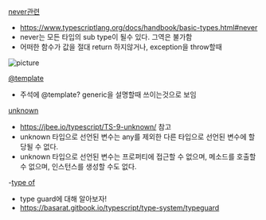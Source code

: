 [never관련](https://github.com/reduxjs/redux/blob/a64394d46a74fd3ee502016a12950c44605bd6a0/src/createStore.ts#L45)

- https://www.typescriptlang.org/docs/handbook/basic-types.html#never
- never는 모든 타입의 sub type이 될수 있다. 그역은 불가함
- 어떠한 함수가 값을 절대 return 하지않거나, exception을 throw할때

![picture](https://jbee.io/static/f19e5096c6cc5c8682607b9886b66c88/c1b63/type_diagram.png)

[@template](https://github.com/reduxjs/redux/blob/a64394d46a74fd3ee502016a12950c44605bd6a0/src/types/store.ts#L124)

- 주석에 @template? generic을 설명할때 쓰이는것으로 보임

[unknown](https://github.com/reduxjs/redux/blob/a64394d46a74fd3ee502016a12950c44605bd6a0/src/createStore.ts#L278)

- https://jbee.io/typescript/TS-9-unknown/ 참고
- unknown 타입으로 선언된 변수는 any를 제외한 다른 타입으로 선언된 변수에 할당될 수 없다.
- unknown 타입으로 선언된 변수는 프로퍼티에 접근할 수 없으며, 메소드를 호출할 수 없으며, 인스턴스를 생성할 수도 없다.

-[type of](https://github.com/reduxjs/redux/blob/a64394d46a74fd3ee502016a12950c44605bd6a0/src/createStore.ts#L71)

- type guard에 대해 알아보자!
- https://basarat.gitbook.io/typescript/type-system/typeguard
